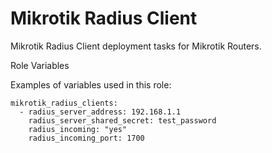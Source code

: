 Mikrotik Radius Client
======================

Mikrotik Radius Client deployment tasks for Mikrotik Routers.

Role Variables

Examples of variables used in this role:
```
mikrotik_radius_clients:
  - radius_server_address: 192.168.1.1
    radius_server_shared_secret: test_password
    radius_incoming: "yes"
    radius_incoming_port: 1700
```
